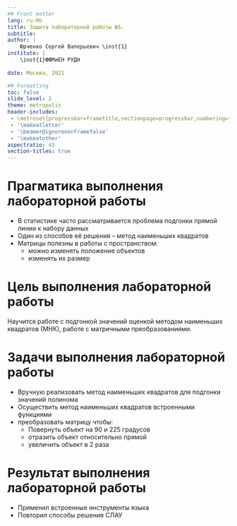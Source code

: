 ```yaml
---
## Front matter
lang: ru-RU
title: Защита лабораторной работы №5.
subtitle: 
author: |
	Юрченко Сергей Валерьевич \inst{1}
institute: |
	\inst{1}ФФМиЕН РУДН
	
date: Москва, 2021

## Formatting
toc: false
slide_level: 2
theme: metropolis
header-includes: 
 - \metroset{progressbar=frametitle,sectionpage=progressbar,numbering=fraction}
 - '\makeatletter'
 - '\beamer@ignorenonframefalse'
 - '\makeatother'
aspectratio: 43
section-titles: true
---
```


# Прагматика выполнения лабораторной работы

- В статистике часто рассматривается проблема подгонки прямой линии к набору данных
- Один из способов её решения – метод наименьших квадратов
- Матрицы полезны в работы с пространством:
	- можно изменять положение объектов
	- изменять их размер

# Цель выполнения лабораторной работы 

Научится работе с подгонкой значений оценкой методом наименьших квадратов (МНК), работе с матричными преобразованиями.

# Задачи выполнения лабораторной работы

- Вручную реализовать метод наименьших квадратов для подгонки значений полинома
- Осуществить метод наименьших квадратов встроенными функциями
- преобразовать матрицу чтобы:
	- Повернуть объект на 90 и 225 градусов
	- отразить объект относительно прямой
	- увеличить объект в 2 раза

# Результат выполнения лабораторной работы

- Применил встроенные инструменты языка
- Повторил способы решения СЛАУ
